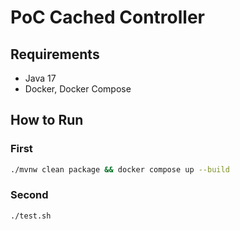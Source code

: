 PoC Cached Controller
=====================

Requirements
------------

- Java 17
- Docker, Docker Compose


How to Run
----------

### First

```bash
./mvnw clean package && docker compose up --build
```

### Second

```bash
./test.sh
```
